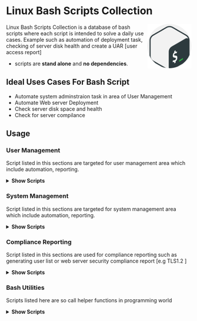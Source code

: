 # Linux Bash Scripts Collection


<img src="images/gnu-bash.png" align="right"
     alt="Linux Bash Scripts Collection by Leroy Leow Chee Keong" width="120" height="120">

Linux Bash Scripts Collection is a database of bash scripts where each script is intended to solve a daily use cases. Example such as automation of deployment task, checking of server disk health 
and create a UAR [user access report] 

* scripts are **stand alone** and **no dependencies**.

## Ideal Uses Cases For Bash Script

* Automate system adminstraion task in area of User Management
* Automate Web server Deployment
* Check server disk space and health
* Check for server compilance



## Usage

### User Management

Script listed in this sections are targeted for user management area which include automation, reporting. 
<details><summary><b>Show Scripts</b></summary>
<li><a href="/scripts/UserManagement/usermgt.sh" target="_self">User Management Script</a></li>
<li><a href="/scripts/UserManagement/datasetmkr.sh" target="_self">Dataset Maker</a></li>

</details>


### System Management

Script listed in this sections are targeted for system management area which include automation, reporting. 
<details><summary><b>Show Scripts</b></summary>
<li><a href="/scripts/SystemManagement/deploy_LAMP.sh" target="_self">Deploy LAMP Stack</a></li>
<li><a href="/scripts/SystemManagement/pingsweep.sh" target="_self">Scan for active host & print their IPs</a></li>
<li><a href="/scripts/SystemManagement/directorytree.sh" target="_self">Print Target in a tree like structure</a></li>
<li><a href="/scripts/SystemManagement/filededuplicator.sh" target="_self">Removes duplicate files content</a></li>
<li><a herf="/scripts/SystemManagement/diskthresholdalert.sh" target="_self">Monitor disk and email when exceed threshold</a></li>


</details>

### Compliance Reporting

Script listed in this sections are used for compliance reporting such as generating user list or web server security compliance report [e.g TLS1.2 ] 
<details><summary><b>Show Scripts</b></summary>


</details>

### Bash Utilities

Scripts listed here are so call helper functions in programming world 
<details><summary><b>Show Scripts</b></summary>
<ul>
<li><a href="/scripts/BashUtilities/password_generator.sh" target="_self">Password Generator</a></li>
<li><a href="/scripts/BashUtilities/util_func_demo.sh" target="_self">Utility Function Demo</a></li>
<li><a href="/scripts/BashUtilities/util_func.sh" target="_self">Utility Function</a></li>
</ul>
</details>
